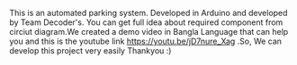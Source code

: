 This is an automated parking system. Developed in Arduino and developed by Team Decoder's.
You can get full idea about required component from circiut diagram.We created a demo video in Bangla Language that can help you and this is the youtube link https://youtu.be/jD7nure_Xag .So, We can develop this project very easily Thankyou :)